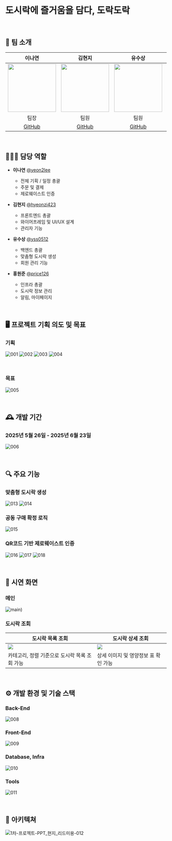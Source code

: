 # 도시락에 즐거움을 담다, 도락도락
<br>

## 👥 팀 소개
| 이나연 | 김현지 | 유수상 | 홍원준 |
|:------:|:------:|:------:|:------:|
| <img src="https://github.com/yeon2lee.png" width="150"> | <img src="https://github.com/hyeonzi423.png" width="150"> | <img src="https://github.com/yss0512.png" width="150"> | <img src="https://github.com/price126.png" width="150"> |
| 팀장 | 팀원 | 팀원 | 팀원 |
| [GitHub](https://github.com/yeon2lee) | [GitHub](https://github.com/hyeonzi423) | [GitHub](https://github.com/yss0512) | [GitHub](https://github.com/price126) |
<br>

## 🧑‍🤝‍🧑 담당 역할
- **이나연** [@yeon2lee](https://github.com/yeon2lee)
  - 전체 기획 / 일정 총괄
  - 주문 및 결제
  - 제로웨이스트 인증
    
- **김현지** [@hyeonzi423](https://github.com/hyeonzi423)
  - 프론트엔드 총괄
  - 와이어프레임 및 UI/UX 설계
  - 관리자 기능
    
- **유수상** [@yss0512](https://github.com/yss0512)
  - 백엔드 총괄
  - 맞춤형 도시락 생성
  - 회원 관리 기능
    
- **홍원준** [@price126](https://github.com/price126)
  - 인프라 총괄
  - 도시락 정보 관리
  - 알림, 마이페이지
<br>

## 🖥️ 프로젝트 기획 의도 및 목표
### 기획
![001](https://github.com/user-attachments/assets/27557d25-6396-49b5-963c-4c5bf67c70df)
![002](https://github.com/user-attachments/assets/17bd6825-3345-46bb-8928-fbc5cc9a90cd)
![003](https://github.com/user-attachments/assets/caab5229-2eef-4e96-a7ea-2b2723f9e796)
![004](https://github.com/user-attachments/assets/008a3666-04bc-4f40-91b6-c24f13e3e5c2)

<br>

### 목표
![005](https://github.com/user-attachments/assets/f41f5083-219b-400a-a3b9-4c9b01e790b1)

<br>

## 🕰️ 개발 기간
### 2025년 5월 26일 - 2025년 6월 23일
![006](https://github.com/user-attachments/assets/d02ebc43-77d0-400e-becb-78d6f2d01365)

<br>

## 🔍 주요 기능
### 맞춤형 도시락 생성
![013](https://github.com/user-attachments/assets/8a80c004-3044-4e73-b0ad-75a4b5394073)
![014](https://github.com/user-attachments/assets/dc04338b-202c-4979-a884-44b12c75681c)

### 공동 구매 확정 로직
![015](https://github.com/user-attachments/assets/651a49fe-b19b-4cc6-9963-4f4e27cccd84)

### QR코드 기반 제로웨이스트 인증
![016](https://github.com/user-attachments/assets/ef2563d2-ac93-4796-8733-ee9b548bf2b0)
![017](https://github.com/user-attachments/assets/1e8c5bd9-86e2-4b0a-b864-f0e2b1cac02a)
![018](https://github.com/user-attachments/assets/5f2b8902-0b37-4b14-a42d-29407b522818)

<br>

## 🎥 시연 화면

### 메인
![main](https://github.com/user-attachments/assets/3bcbdb39-ddbd-4ec4-883f-031e1d0e23b5))

### 도시락 조회
| 도시락 목록 조회 | 도시락 상세 조회 |
|------------------|------------------|
| <img src="https://github.com/user-attachments/assets/485676bd-5397-4437-97f2-3e584dafa6b7"/> | <img src="https://github.com/user-attachments/assets/50b8f9be-535d-4da3-994b-0043e8674212"/> |
| 카테고리, 정렬 기준으로 도시락 목록 조회 가능 | 상세 이미지 및 영양정보 표 확인 가능 |


<br>

## ⚙️ 개발 환경 및 기술 스택

### Back-End
![008](https://github.com/user-attachments/assets/4a845150-e9b9-4561-8e9f-2476fd92d3ac)

### Front-End
![009](https://github.com/user-attachments/assets/ab6fd99f-1ec0-49f7-ac7f-12ba56b7650b)

### Database, Infra
![010](https://github.com/user-attachments/assets/74c69c25-3268-4b69-9a86-8b21b7979a6b)

### Tools
![011](https://github.com/user-attachments/assets/ec113cdb-c47b-420a-bba0-d2efa618724d)

<br>

## 🧱 아키텍쳐
![1차-프로젝트-PPT_현지_리드미용-012](https://github.com/user-attachments/assets/a38cb2c2-dfa3-4e5e-9a94-f7a66845baa1)

<br>
